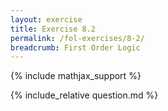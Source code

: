 ```yaml
---
layout: exercise
title: Exercise 8.2
permalink: /fol-exercises/8-2/
breadcrumb: First Order Logic
---
```


{% include mathjax_support %}

<div><i class="arrow-up" data-chapter="fol-exercises" data-exercise="ex_2" data-rating="0"></i></div>
{% include_relative question.md %}
